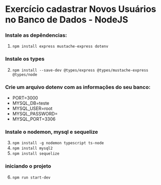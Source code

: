 # Exercício cadastrar Novos Usuários no Banco de Dados - NodeJS

### Instale as depêndencias:
1. `npm install express mustache-express dotenv`


### Instale os types
2. `npm install --save-dev @types/express @types/mustache-express @types/node`

### Crie um arquivo dotenv com as informações do seu banco:
- PORT=3000
- MYSQL_DB=teste
- MYSQL_USER=root
- MYSQL_PASSWORD=
- MYSQL_PORT=3306


### Instale o nodemon, mysql e sequelize

3. `npm install -g nodemon typescript ts-node`
4. `npm install mysql2`
5. `npm install sequelize`

### iniciando o projeto

6. `npm run start-dev`



